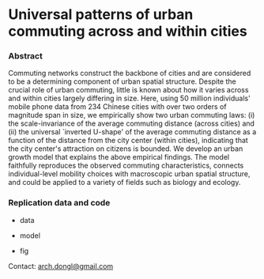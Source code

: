 # Universal patterns of urban commuting across and within cities

### Abstract

Commuting networks construct the backbone of cities and are considered to be a determining component of urban spatial structure. Despite the crucial role of urban commuting, little is known about how it varies across and within cities largely differing in size. Here, using 50 million individuals' mobile phone data from 234 Chinese cities with over two orders of magnitude span in size, we empirically show two urban commuting laws: (i) the scale-invariance of the average commuting distance (across cities) and (ii) the universal `inverted U-shape' of the average commuting distance as a function of the distance from the city center (within cities), indicating that the city center's attraction on citizens is bounded. We develop an urban growth model that explains the above empirical findings. The model faithfully reproduces the observed commuting characteristics, connects individual-level mobility choices with macroscopic urban spatial structure, and could be applied to a variety of fields such as biology and ecology.

### Replication data and code

- data
    
- model
    
- fig
    
Contact: arch.dongl@gmail.com
